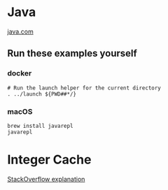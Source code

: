 # Java

[java.com](https://www.java.com/en/)

## Run these examples yourself

### docker

```
# Run the launch helper for the current directory
. ../launch ${PWD##*/}
```

### macOS

```
brew install javarepl
javarepl
```



# Integer Cache

[StackOverflow explanation](http://stackoverflow.com/a/2001861/124019)
